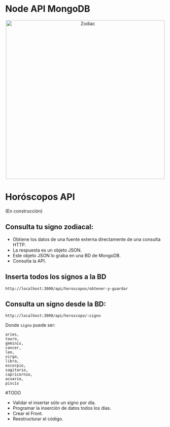 # Node API MongoDB

<p align="center">
  <img src="https://images.freeimages.com/clg/istock/previews/9639/96395693-zodiac-circle-with-horoscope-signs.jpg" width="500" alt="Zodiac" />
</p>

# Horóscopos API
(En construcción)

## Consulta tu signo zodiacal: 

- Obtiene los datos de una fuente externa directamente de una consulta HTTP.
- La respuesta es un objeto JSON.
- Este objeto JSON lo graba en una BD de MongoDB.
- Consulta la API.

## Inserta todos los signos a la BD


```
http://localhost:3000/api/horoscopos/obtener-y-guardar

```

## Consulta un signo desde la BD:
```
http://localhost:3000/api/horoscopo/:signo
```

Donde ```signo``` puede ser: 

```
aries,
tauro,
geminis,
cancer,
leo,
virgo,
libra,
escorpio,
sagitario,
capricornio,
acuario,
piscis
```


#TODO

- Validar el insertar sólo un signo por día.
- Programar la inserción de datos todos los días.
- Crear el Front.
- Reestructurar el código.
